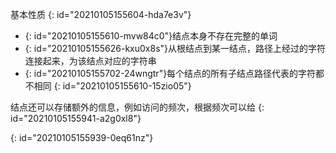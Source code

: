 基本性质
{: id="20210105155604-hda7e3v"}

* {: id="20210105155610-mvw84c0"}结点本身不存在完整的单词
* {: id="20210105155626-kxu0x8s"}从根结点到某一结点，路径上经过的字符连接起来，为该结点对应的字符串
* {: id="20210105155702-24wngtr"}每个结点的所有子结点路径代表的字符都不相同
{: id="20210105155610-15zio05"}

结点还可以存储额外的信息，例如访问的频次，根据频次可以给
{: id="20210105155941-a2g0xl8"}

{: id="20210105155939-0eq61nz"}
